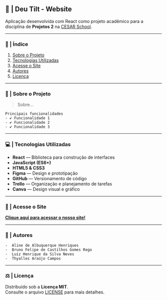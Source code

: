 ## 🧠 | Deu Tilt - Website

Aplicação desenvolvida com React como projeto acadêmico para a disciplina de **Projetos 2** na [CESAR School](https://www.cesar.school).

*** 

### 📑 | Índice

1. [Sobre o Projeto](#sobre-o-projeto)
2. [Tecnologias Utilizadas](#tecnologias-utilizadas)
3. [Acesse o Site](#acesse-o-site)
4. [Autores](#autores)
5. [Licença](#licença)

*** 

### 📌 | Sobre o Projeto

> Sobre...

    Principais funcionalidades
    - ✔️ Funcionalidade 1  
    - ✔️ Funcionalidade 2  
    - ✔️ Funcionalidade 3

*** 

### 💻 | Tecnologias Utilizadas

- **React** — Biblioteca para construção de interfaces   
- **JavaScript (ES6+)**  
- **HTML5 & CSS3**  
- **Figma** — Design e prototipação  
- **GitHub** — Versionamento de código  
- **Trello** — Organização e planejamento de tarefas  
- **Canva** — Design visual e gráfico  

*** 

### 🔗 | Acesse o Site

[**Clique aqui para acessar o nosso site!**](https://link-do-site.com)  

*** 

### 👥 | Autores

    -  Aline de Albuquerque Henriques
    -  Bruno Felipe de Castilhos Gomes Rego  
    -  Luiz Henrique da Silva Neves  
    -  Thyalles Araújo Campos

*** 

### ⚖️ | Licença

Distribuído sob a **Licença MIT**.  
Consulte o arquivo [LICENSE](LICENSE) para mais detalhes.

